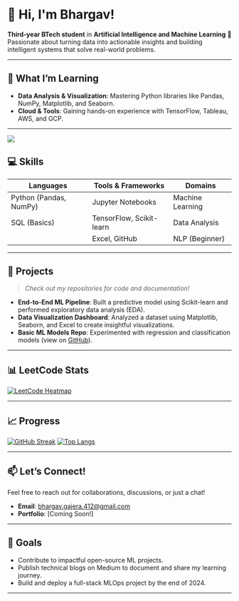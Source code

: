 <!-- Place this at the top of your README.md -->
<!-- ![GitHub Banner](https://user-images.githubusercontent.com/12345678/123456789-01234567-8a1b-4a1c-9d3e-5f6a7b8c9d0e.png) --> <!-- Add a banner image if you like -->

# 👋 Hi, I'm Bhargav!  
**Third-year BTech student** in **Artificial Intelligence and Machine Learning** 🤖  
Passionate about turning data into actionable insights and building intelligent systems that solve real-world problems.

---

## 🌱 **What I’m Learning**  
- **Data Analysis & Visualization**: Mastering Python libraries like Pandas, NumPy, Matplotlib, and Seaborn.  
- **Cloud & Tools**: Gaining hands-on experience with TensorFlow, Tableau, AWS, and GCP.  

---

![](https://komarev.com/ghpvc/?username=Bhargavvv412&color=green)

## 💻 **Skills**  

| **Languages**          | **Tools & Frameworks**   | **Domains**              |
|-------------------------|--------------------------|--------------------------|
| Python (Pandas, NumPy)  | Jupyter Notebooks        | Machine Learning         |
| SQL (Basics)            | TensorFlow, Scikit-learn | Data Analysis            |
|                         | Excel, GitHub            | NLP (Beginner)           |

---

## 🚀 **Projects**  
> *Check out my repositories for code and documentation!*  

- **End-to-End ML Pipeline**: Built a predictive model using Scikit-learn and performed exploratory data analysis (EDA).  
- **Data Visualization Dashboard**: Analyzed a dataset using Matplotlib, Seaborn, and Excel to create insightful visualizations.  
- **Basic ML Models Repo**: Experimented with regression and classification models (view on [GitHub](https://github.com/Bhargavvv412)).  

---

## 📊 LeetCode Stats

[![LeetCode Heatmap](https://leetcard.jacoblin.cool/Bhargavvv412?theme=chartreuse&font=Antic&ext=heatmap)](https://leetcode.com/Mayank_Chauhan_008/)

---

## 📈 **Progress**  
[![GitHub Streak](https://streak-stats.demolab.com?user=Bhargavvv412&theme=dark)](https://git.io/streak-stats)
[![Top Langs](https://github-readme-stats.vercel.app/api/top-langs/?username=Bhargavvv412&layout=pie)](https://github.com/Bhargavvv412/github-readme-stats)

---

## 📫 **Let’s Connect!**  
Feel free to reach out for collaborations, discussions, or just a chat!  
- **Email**: bhargav.gajera.412@gmail.com  
- **Portfolio**: [Coming Soon!]  

---

## 🌟 **Goals**  
- Contribute to impactful open-source ML projects.  
- Publish technical blogs on Medium to document and share my learning journey.  
- Build and deploy a full-stack MLOps project by the end of 2024.  

---
